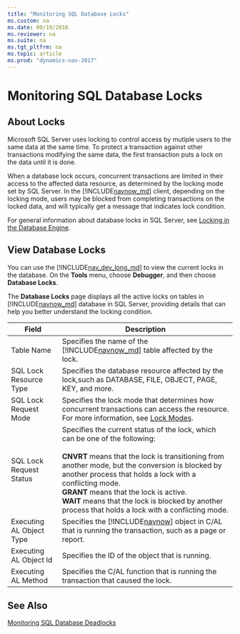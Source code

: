 ```yaml
---
title: "Monitoring SQL Database Locks"
ms.custom: na
ms.date: 09/19/2016
ms.reviewer: na
ms.suite: na
ms.tgt_pltfrm: na
ms.topic: article
ms.prod: "dynamics-nav-2017"
---
```

# Monitoring SQL Database Locks
## About Locks
Microsoft SQL Server uses locking to control access by mutiple users to the same data at the same time. To protect a transaction against other transactions modifying the same data, the first transaction puts a lock on the data until it is done.

When a database lock occurs, concurrent transactions are limited in their access to the affected data resource, as determined by the locking mode set by SQL Server. In the [!INCLUDE[navnow_md](includes/navnow_md.md)] client, depending on the locking mode, users may be blocked from completing transactions on the locked data, and will typically get a message that indicates lock condition.

For general information about database locks in SQL Server, see [Locking in the Database Engine](https://aka.ms/sqlserverdatabaselocking).

## View Database Locks
You can use the [!INCLUDE[nav_dev_long_md](includes/nav_dev_long_md.md)] to view the current locks in the database. On the **Tools** menu, choose **Debugger**, and then choose **Database Locks**.

The **Database Locks** page displays all the active locks on tables in [!INCLUDE[navnow_md](includes/navnow_md.md)] database in SQL Server, providing details that can help you better understand the locking condition.

|  Field |  Description  |
|--------------|---------------|
|Table Name|Specifies the name of the [!INCLUDE[navnow_md](includes/navnow_md.md)] table affected by the lock.|
|SQL Lock Resource Type|Specifies the database resource affected by the lock,such as DATABASE, FILE, OBJECT, PAGE, KEY, and more.|  
|SQL Lock Request Mode|Specifies the lock mode that determines how concurrent transactions can access the resource. For more information, see [Lock Modes](https://aka.ms/sqldatabaselockmodes).|
|SQL Lock Request Status|Specifies the current status of the lock, which can be one of the following:</br></br>**CNVRT** means that the lock is transitioning from another mode, but the conversion is blocked by another process that holds a lock with a conflicting mode.</br>**GRANT** means that the lock is active.</br>**WAIT** means that the lock is blocked by another process that holds a lock with a conflicting mode.|
|Executing AL Object Type|Specifies the [!INCLUDE[navnow](includes/navnow_md.md)] object in C/AL that is running the transaction, such as a page or report.|
|Executing AL Object Id|Specifies the ID of the object that is running.|
|Executing AL Method|Specifies the C/AL function that is running the transaction that caused the lock.|

##  See Also
[Monitoring SQL Database Deadlocks](Monitoring-Database-Deadlocks.md)  
